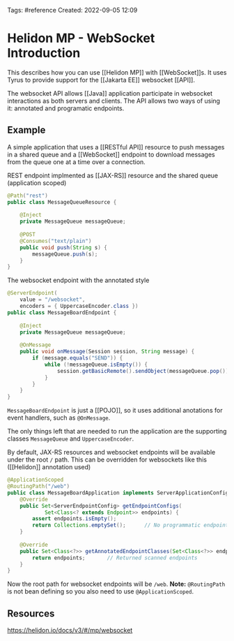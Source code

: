 Tags: #reference 
Created: 2022-09-05 12:09

# Helidon MP - WebSocket Introduction
This describes how you can use [[Helidon MP]] with [[WebSocket]]s. It uses Tyrus to provide support for the [[Jakarta EE]] websocket [[API]].

The websocket API allows [[Java]] application participate in websocket interactions as both servers and clients. The API allows two ways of using it: annotated and programatic endpoints.

## Example
A simple application that uses a [[RESTful API]] resource to push messages in a shared queue and a [[WebSocket]] endpoint to download messages from the queue one at a time over a connection.

REST endpoint implmented as [[JAX-RS]] resource and the shared queue (application scoped)

```java 
@Path("rest")  
public class MessageQueueResource {  
  
    @Inject  
    private MessageQueue messageQueue;  
  
    @POST  
    @Consumes("text/plain")  
    public void push(String s) {  
        messageQueue.push(s);  
    }  
}
```

The websocket endpoint with the annotated style

```java
@ServerEndpoint(  
    value = "/websocket",  
    encoders = { UppercaseEncoder.class })  
public class MessageBoardEndpoint {  
  
    @Inject  
    private MessageQueue messageQueue;  
  
    @OnMessage  
    public void onMessage(Session session, String message) {  
        if (message.equals("SEND")) {  
            while (!messageQueue.isEmpty()) {  
                session.getBasicRemote().sendObject(messageQueue.pop());  
            }  
        }  
    }  
}
```

`MessageBoardEndpoint` is just a [[POJO]], so it uses additional anotations for event handlers, such as `@OnMessage`.

The only things left that are needed to run the application are the supporting classes `MessageQueue` and `UppercaseEncoder`.

By default, JAX-RS resources and websocket endpoints will be available under the root `/` path. This can be overridden for websockets like this ([[Helidon]] annotation used)

```java
@ApplicationScoped  
@RoutingPath("/web")  
public class MessageBoardApplication implements ServerApplicationConfig {  
    @Override  
    public Set<ServerEndpointConfig> getEndpointConfigs(  
            Set<Class<? extends Endpoint>> endpoints) {  
        assert endpoints.isEmpty();  
        return Collections.emptySet();      // No programmatic endpoints  
    }  
  
    @Override  
    public Set<Class<?>> getAnnotatedEndpointClasses(Set<Class<?>> endpoints) {  
        return endpoints;       // Returned scanned endpoints  
    }  
}
```

Now the root path for websocket endpoints will be `/web`. **Note:** `@RoutingPath` is not bean defining so you also need to use `@ApplicationScoped`.

## Resources
https://helidon.io/docs/v3/#/mp/websocket